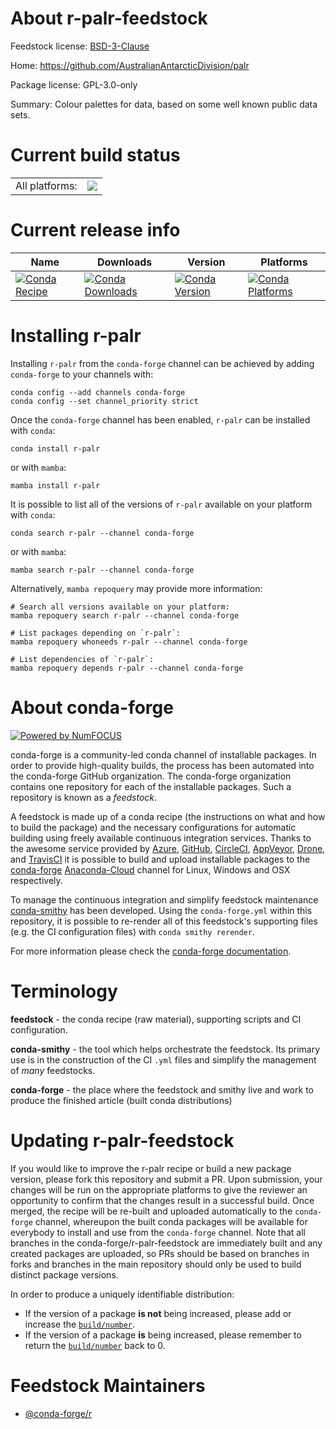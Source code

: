 About r-palr-feedstock
======================

Feedstock license: [BSD-3-Clause](https://github.com/conda-forge/r-palr-feedstock/blob/main/LICENSE.txt)

Home: https://github.com/AustralianAntarcticDivision/palr

Package license: GPL-3.0-only

Summary: Colour palettes for data, based on some well known public data sets.

Current build status
====================


<table><tr><td>All platforms:</td>
    <td>
      <a href="https://dev.azure.com/conda-forge/feedstock-builds/_build/latest?definitionId=1417&branchName=main">
        <img src="https://dev.azure.com/conda-forge/feedstock-builds/_apis/build/status/r-palr-feedstock?branchName=main">
      </a>
    </td>
  </tr>
</table>

Current release info
====================

| Name | Downloads | Version | Platforms |
| --- | --- | --- | --- |
| [![Conda Recipe](https://img.shields.io/badge/recipe-r--palr-green.svg)](https://anaconda.org/conda-forge/r-palr) | [![Conda Downloads](https://img.shields.io/conda/dn/conda-forge/r-palr.svg)](https://anaconda.org/conda-forge/r-palr) | [![Conda Version](https://img.shields.io/conda/vn/conda-forge/r-palr.svg)](https://anaconda.org/conda-forge/r-palr) | [![Conda Platforms](https://img.shields.io/conda/pn/conda-forge/r-palr.svg)](https://anaconda.org/conda-forge/r-palr) |

Installing r-palr
=================

Installing `r-palr` from the `conda-forge` channel can be achieved by adding `conda-forge` to your channels with:

```
conda config --add channels conda-forge
conda config --set channel_priority strict
```

Once the `conda-forge` channel has been enabled, `r-palr` can be installed with `conda`:

```
conda install r-palr
```

or with `mamba`:

```
mamba install r-palr
```

It is possible to list all of the versions of `r-palr` available on your platform with `conda`:

```
conda search r-palr --channel conda-forge
```

or with `mamba`:

```
mamba search r-palr --channel conda-forge
```

Alternatively, `mamba repoquery` may provide more information:

```
# Search all versions available on your platform:
mamba repoquery search r-palr --channel conda-forge

# List packages depending on `r-palr`:
mamba repoquery whoneeds r-palr --channel conda-forge

# List dependencies of `r-palr`:
mamba repoquery depends r-palr --channel conda-forge
```


About conda-forge
=================

[![Powered by
NumFOCUS](https://img.shields.io/badge/powered%20by-NumFOCUS-orange.svg?style=flat&colorA=E1523D&colorB=007D8A)](https://numfocus.org)

conda-forge is a community-led conda channel of installable packages.
In order to provide high-quality builds, the process has been automated into the
conda-forge GitHub organization. The conda-forge organization contains one repository
for each of the installable packages. Such a repository is known as a *feedstock*.

A feedstock is made up of a conda recipe (the instructions on what and how to build
the package) and the necessary configurations for automatic building using freely
available continuous integration services. Thanks to the awesome service provided by
[Azure](https://azure.microsoft.com/en-us/services/devops/), [GitHub](https://github.com/),
[CircleCI](https://circleci.com/), [AppVeyor](https://www.appveyor.com/),
[Drone](https://cloud.drone.io/welcome), and [TravisCI](https://travis-ci.com/)
it is possible to build and upload installable packages to the
[conda-forge](https://anaconda.org/conda-forge) [Anaconda-Cloud](https://anaconda.org/)
channel for Linux, Windows and OSX respectively.

To manage the continuous integration and simplify feedstock maintenance
[conda-smithy](https://github.com/conda-forge/conda-smithy) has been developed.
Using the ``conda-forge.yml`` within this repository, it is possible to re-render all of
this feedstock's supporting files (e.g. the CI configuration files) with ``conda smithy rerender``.

For more information please check the [conda-forge documentation](https://conda-forge.org/docs/).

Terminology
===========

**feedstock** - the conda recipe (raw material), supporting scripts and CI configuration.

**conda-smithy** - the tool which helps orchestrate the feedstock.
                   Its primary use is in the construction of the CI ``.yml`` files
                   and simplify the management of *many* feedstocks.

**conda-forge** - the place where the feedstock and smithy live and work to
                  produce the finished article (built conda distributions)


Updating r-palr-feedstock
=========================

If you would like to improve the r-palr recipe or build a new
package version, please fork this repository and submit a PR. Upon submission,
your changes will be run on the appropriate platforms to give the reviewer an
opportunity to confirm that the changes result in a successful build. Once
merged, the recipe will be re-built and uploaded automatically to the
`conda-forge` channel, whereupon the built conda packages will be available for
everybody to install and use from the `conda-forge` channel.
Note that all branches in the conda-forge/r-palr-feedstock are
immediately built and any created packages are uploaded, so PRs should be based
on branches in forks and branches in the main repository should only be used to
build distinct package versions.

In order to produce a uniquely identifiable distribution:
 * If the version of a package **is not** being increased, please add or increase
   the [``build/number``](https://docs.conda.io/projects/conda-build/en/latest/resources/define-metadata.html#build-number-and-string).
 * If the version of a package **is** being increased, please remember to return
   the [``build/number``](https://docs.conda.io/projects/conda-build/en/latest/resources/define-metadata.html#build-number-and-string)
   back to 0.

Feedstock Maintainers
=====================

* [@conda-forge/r](https://github.com/conda-forge/r/)


